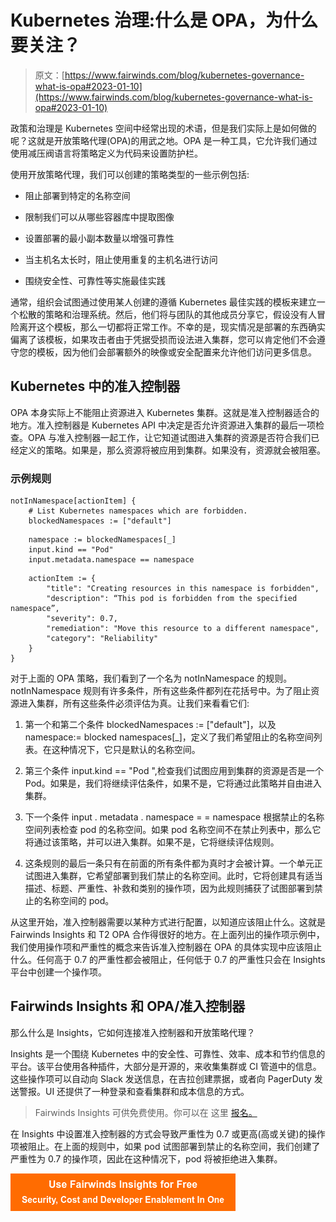 # Kubernetes 治理:什么是 OPA，为什么要关注？

> 原文：[https://www.fairwinds.com/blog/kubernetes-governance-what-is-opa#2023-01-10](https://www.fairwinds.com/blog/kubernetes-governance-what-is-opa#2023-01-10)

 政策和治理是 Kubernetes 空间中经常出现的术语，但是我们实际上是如何做的呢？这就是开放策略代理(OPA)的用武之地。OPA 是一种工具，它允许我们通过使用减压阀语言将策略定义为代码来设置防护栏。

使用开放策略代理，我们可以创建的策略类型的一些示例包括:

*   阻止部署到特定的名称空间

*   限制我们可以从哪些容器库中提取图像

*   设置部署的最小副本数量以增强可靠性

*   当主机名太长时，阻止使用重复的主机名进行访问

*   围绕安全性、可靠性等实施最佳实践

通常，组织会试图通过使用某人创建的遵循 Kubernetes 最佳实践的模板来建立一个松散的策略和治理系统。然后，他们将与团队的其他成员分享它，假设没有人冒险离开这个模板，那么一切都将正常工作。不幸的是，现实情况是部署的东西确实偏离了该模板，如果攻击者由于凭据受损而设法进入集群，您可以肯定他们不会遵守您的模板，因为他们会部署额外的映像或安全配置来允许他们访问更多信息。

## Kubernetes 中的准入控制器

OPA 本身实际上不能阻止资源进入 Kubernetes 集群。这就是准入控制器适合的地方。准入控制器是 Kubernetes API 中决定是否允许资源进入集群的最后一项检查。OPA 与准入控制器一起工作，让它知道试图进入集群的资源是否符合我们已经定义的策略。如果是，那么资源将被应用到集群。如果没有，资源就会被阻塞。

### 示例规则

```
notInNamespace[actionItem] {
    # List Kubernetes namespaces which are forbidden.
    blockedNamespaces := ["default"]
```

```
    namespace := blockedNamespaces[_]
    input.kind == "Pod"
    input.metadata.namespace == namespace
```

```
    actionItem := {
        "title": "Creating resources in this namespace is forbidden",
        "description": “This pod is forbidden from the specified namespace”,
        "severity": 0.7,
        "remediation": "Move this resource to a different namespace",
        "category": "Reliability"
    }
}
```

对于上面的 OPA 策略，我们看到了一个名为 notInNamespace 的规则。notInNamespace 规则有许多条件，所有这些条件都列在花括号中。为了阻止资源进入集群，所有这些条件必须评估为真。让我们来看看它们:

1.  第一个和第二个条件 blockedNamespaces := ["default"]，以及 namespace:= blocked namespaces[_]，定义了我们希望阻止的名称空间列表。在这种情况下，它只是默认的名称空间。

2.  第三个条件 input.kind == "Pod ",检查我们试图应用到集群的资源是否是一个 Pod。如果是，我们将继续评估条件，如果不是，它将通过此策略并自由进入集群。

3.  下一个条件 input . metadata . namespace = = namespace 根据禁止的名称空间列表检查 pod 的名称空间。如果 pod 名称空间不在禁止列表中，那么它将通过该策略，并可以进入集群。如果不是，它将继续评估规则。

4.  这条规则的最后一条只有在前面的所有条件都为真时才会被计算。一个单元正试图进入集群，它希望部署到我们禁止的名称空间。此时，它将创建具有适当描述、标题、严重性、补救和类别的操作项，因为此规则捕获了试图部署到禁止的名称空间的 pod。

从这里开始，准入控制器需要以某种方式进行配置，以知道应该阻止什么。这就是 Fairwinds Insights 和 T2 OPA 合作得很好的地方。在上面列出的操作项示例中，我们使用操作项和严重性的概念来告诉准入控制器在 OPA 的具体实现中应该阻止什么。任何高于 0.7 的严重性都会被阻止，任何低于 0.7 的严重性只会在 Insights 平台中创建一个操作项。

## Fairwinds Insights 和 OPA/准入控制器

那么什么是 Insights，它如何连接准入控制器和开放策略代理？

Insights 是一个围绕 Kubernetes 中的安全性、可靠性、效率、成本和节约信息的平台。该平台使用各种插件，大部分是开源的，来收集集群或 CI 管道中的信息。这些操作项可以自动向 Slack 发送信息，在吉拉创建票据，或者向 PagerDuty 发送警报。UI 还提供了一种登录和查看集群和成本信息的方式。

> Fairwinds Insights 可供免费使用。你可以在 这里 [报名。](https://www.fairwinds.com/coming-soon)

在 Insights 中设置准入控制器的方式会导致严重性为 0.7 或更高(高或关键)的操作项被阻止。在上面的规则中，如果 pod 试图部署到禁止的名称空间，我们创建了严重性为 0.7 的操作项，因此在这种情况下，pod 将被拒绝进入集群。

[![Use Fairwinds Insights for Free Security, Cost and Developer Enablement In One](img/7c86296320eb01b215d8e2755e9c5b9d.png)](https://cta-redirect.hubspot.com/cta/redirect/2184645/34aa4987-a1f9-438a-a145-d7d82d5c479a)
